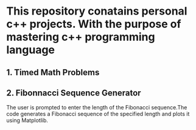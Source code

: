 # This repository conatains personal c++ projects. With the purpose of mastering c++ programming language

## 1. Timed Math Problems
<p></p>

## 2. Fibonnacci Sequence Generator
<p>The user is prompted to enter the length of the Fibonacci sequence.The code generates a Fibonacci sequence of the specified length and plots it using Matplotlib.</p>
